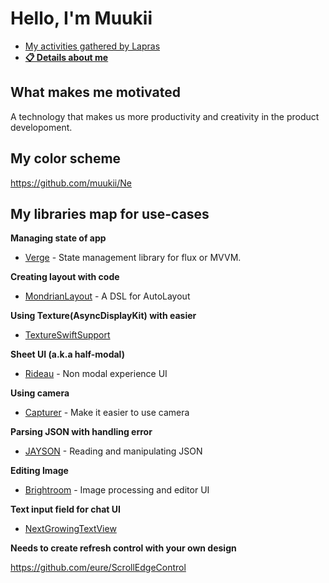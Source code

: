 # Hello, I'm Muukii

- [My activities gathered by Lapras](https://lapras.com/public/muukii)
- [**📋 Details about me**](https://muukii.app)

## What makes me motivated

A technology that makes us more productivity and creativity in the product developoment.

## My color scheme

https://github.com/muukii/Ne

## My libraries map for use-cases

**Managing state of app**

- [Verge](https://github.com/VergeGroup/Verge) - State management library for flux or MVVM.

**Creating layout with code**

- [MondrianLayout](https://github.com/muukii/MondrianLayout) - A DSL for AutoLayout

**Using Texture(AsyncDisplayKit) with easier**

- [TextureSwiftSupport](https://github.com/TextureCommunity/TextureSwiftSupport)

**Sheet UI (a.k.a half-modal)**

- [Rideau](https://github.com/muukii/Rideau) - Non modal experience UI

**Using camera**

- [Capturer](https://github.com/muukii/Capturer) - Make it easier to use camera

**Parsing JSON with handling error**

- [JAYSON](https://github.com/muukii/JAYSON) - Reading and manipulating JSON 

**Editing Image**

- [Brightroom](https://github.com/muukii/Brightroom) - Image processing and editor UI

**Text input field for chat UI**

- [NextGrowingTextView](https://github.com/muukii/NextGrowingTextView)

**Needs to create refresh control with your own design**

https://github.com/eure/ScrollEdgeControl
